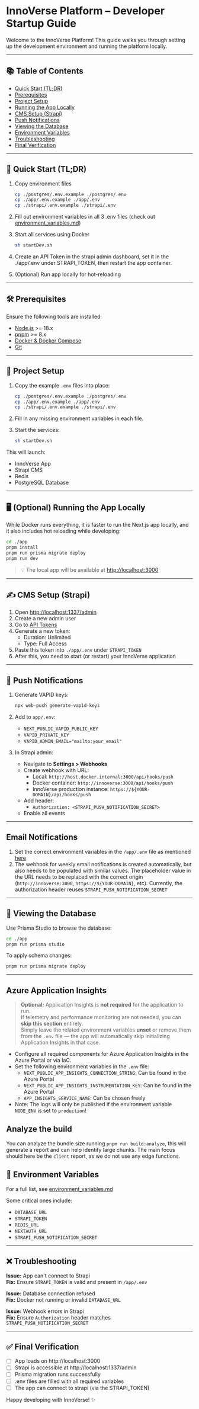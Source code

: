 # InnoVerse Platform – Developer Startup Guide

Welcome to the InnoVerse Platform! This guide walks you through setting up the development environment and running the platform locally.

---

## 📚 Table of Contents

- [Quick Start (TL;DR)](#-quick-start-tldr)
- [Prerequisites](#prerequisites)
- [Project Setup](#project-setup)
- [Running the App Locally](#running-the-app-locally)
- [CMS Setup (Strapi)](#cms-setup-strapi)
- [Push Notifications](#push-notifications)
- [Viewing the Database](#viewing-the-database)
- [Environment Variables](#environment-variables)
- [Troubleshooting](#-troubleshooting)
- [Final Verification](#-final-verification)

---

## 🚀 Quick Start (TL;DR)

1. Copy environment files

   ```bash
   cp ./postgres/.env.example ./postgres/.env
   cp ./app/.env.example ./app/.env
   cp ./strapi/.env.example ./strapi/.env
   ```

2. Fill out environment variables in all 3 .env files (check out [environment_variables.md](../environment_variables.md))

3. Start all services using Docker

   ```bash
   sh startDev.sh
   ```

4. Create an API Token in the strapi admin dashboard, set it in the ./app/.env under STRAPI_TOKEN, then restart the app container.

5. (Optional) Run app locally for hot-reloading

---

## 🛠️ Prerequisites

Ensure the following tools are installed:

- [Node.js](https://nodejs.org/) >= 18.x
- [pnpm](https://pnpm.io/) >= 8.x
- [Docker & Docker Compose](https://docs.docker.com/compose/)
- [Git](https://git-scm.com/)

---

## 🧰 Project Setup

1. Copy the example `.env` files into place:

   ```bash
   cp ./postgres/.env.example ./postgres/.env
   cp ./app/.env.example ./app/.env
   cp ./strapi/.env.example ./strapi/.env
   ```

2. Fill in any missing environment variables in each file.

3. Start the services:

   ```bash
   sh startDev.sh
   ```

This will launch:

- InnoVerse App
- Strapi CMS
- Redis
- PostgreSQL Database

---

## 🖥 (Optional) Running the App Locally

While Docker runs everything, it is faster to run the Next.js app locally, and it also includes hot reloading while developing:

```bash
cd ./app
pnpm install
pnpm run prisma migrate deploy
pnpm run dev
```

> 💡 The local app will be available at [http://localhost:3000](http://localhost:3000)

---

## ✍️ CMS Setup (Strapi)

1. Open [http://localhost:1337/admin](http://localhost:1337/admin)
2. Create a new admin user
3. Go to [API Tokens](http://localhost:1337/admin/settings/api-tokens)
4. Generate a new token:
   - Duration: Unlimited
   - Type: Full Access
5. Paste this token into `./app/.env` under `STRAPI_TOKEN`
6. After this, you need to start (or restart) your InnoVerse application

---

## 🔔 Push Notifications

1. Generate VAPID keys:

   ```bash
   npx web-push generate-vapid-keys
   ```

2. Add to `app/.env`:

   - `NEXT_PUBLIC_VAPID_PUBLIC_KEY`
   - `VAPID_PRIVATE_KEY`
   - `VAPID_ADMIN_EMAIL="mailto:your_email"`

3. In Strapi admin:

   - Navigate to **Settings > Webhooks**
   - Create webhook with URL:
     - Local: `http://host.docker.internal:3000/api/hooks/push`
     - Docker container: `http://innoverse:3000/api/hooks/push`
     - InnoVerse production instance: `https://${YOUR-DOMAIN}/api/hooks/push`
   - Add header:
     - `Authorization: <STRAPI_PUSH_NOTIFICATION_SECRET>`
   - Enable all events

---

## Email Notifications

1. Set the correct environment variables in the `/app/.env` file as mentioned [here](../environment_variables.md#-email--notification-configs)
2. The webhook for weekly email notifications is created automatically, but also needs to be populated with similar values. The placeholder value in the URL needs to be replaced with the correct origin (`http://innoverse:3000`, `https://${YOUR-DOMAIN}`, etc). Currently, the authorization header reuses `STRAPI_PUSH_NOTIFICATION_SECRET`

---

## 🧪 Viewing the Database

Use Prisma Studio to browse the database:

```bash
cd ./app
pnpm run prisma studio
```

To apply schema changes:

```bash
pnpm run prisma migrate deploy
```

---

## Azure Application Insights

> **Optional:**
> Application Insights is **not required** for the application to run.  
> If telemetry and performance monitoring are not needed, you can **skip this section** entirely.  
> Simply leave the related environment variables **unset** or remove them from the `.env` file — the app will automatically skip initializing Application Insights in that case.

- Configure all required components for Azure Application Insights in the Azure Portal or via IaC.
- Set the following environment variables in the `.env` file:
  - `NEXT_PUBLIC_APP_INSIGHTS_CONNECTION_STRING`: Can be found in the Azure Portal
  - `NEXT_PUBLIC_APP_INSIGHTS_INSTRUMENTATION_KEY`: Can be found in the Azure Portal
  - `APP_INSIGHTS_SERVICE_NAME`: Can be chosen freely
- Note: The logs will only be published if the environment variable `NODE_ENV` is set to `production`!

## Analyze the build

You can analyze the bundle size running `pnpm run build:analyze`, this will generate a report and can help identify large chunks.
The main focus should here be the `client` report, as we do not use any edge functions.

## 🔐 Environment Variables

For a full list, see [environment_variables.md](../environment_variables.md)

Some critical ones include:

- `DATABASE_URL`
- `STRAPI_TOKEN`
- `REDIS_URL`
- `NEXTAUTH_URL`
- `STRAPI_PUSH_NOTIFICATION_SECRET`

---

## ❌ Troubleshooting

**Issue:** App can't connect to Strapi\
**Fix:** Ensure `STRAPI_TOKEN` is valid and present in `/app/.env`

**Issue:** Database connection refused\
**Fix:** Docker not running or invalid `DATABASE_URL`

**Issue:** Webhook errors in Strapi\
**Fix:** Ensure `Authorization` header matches `STRAPI_PUSH_NOTIFICATION_SECRET`

---

## ✅ Final Verification

- [ ] App loads on http://localhost:3000
- [ ] Strapi is accessible at http://localhost:1337/admin
- [ ] Prisma migration runs successfully
- [ ] .env files are filled with all required variables
- [ ] The app can connect to strapi (via the STRAPI_TOKEN)

Happy developing with InnoVerse! ✨
